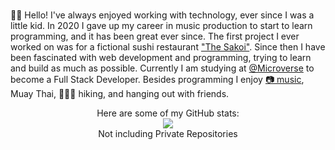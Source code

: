
# [](./memories.png)


👋🏼 Hello! I've always enjoyed working with technology, ever since I was a little kid. In 2020 I gave up my career in music production to start to learn programming, and it has been great ever since. The first project I ever worked on was for a fictional sushi restaurant ["The Sakoi"](https://cachemegifyoucan.github.io/SakoiWebsite/). Since then I have been fascinated with web development and programming, trying to learn and build as much as possible. Currently I am studying at [@Microverse](https://www.microverse.org) to become a Full Stack Developer. Besides programming I enjoy [📷 music](https://www.youtube.com/channel/UCOJLc_BTPc2Yq8sJxDOCsog), Muay Thai, 🚶🏼‍♂️ hiking, and hanging out with friends.




<div align="center">
    Here are some of my GitHub stats:
    <br>
    <img src="https://github-readme-stats.vercel.app/api?username=CacheMeGifYouCan&show_icons=true&theme=radical&title_color=37B256&icon_color=37B256&count_private=true&hide_title=true&show_owner=true&hide_border=true&hide=commits,contribs">
    <br>
    Not including Private Repositories
</div>

